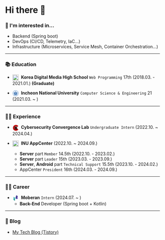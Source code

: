 # Hi there 👋

### 🙌 I'm interested in...
- Backend (Spring boot)
- DevOps (CI/CD, Telemetry, IaC...)
- Infrastructure (Microservices, Service Mesh, Container Orchestration...)

---

### 📚 Education
- <img src="./img/dimigo_logo.ico" width=20px height=20px align=center> &nbsp;**Korea Digital Media High School** `Web Programming` 17th (2018.03. - 2021.01.) **(Graduate)**

- <img src="./img/inu_logo.svg" width=20px height=20px align=center> &nbsp;**Incheon National University** `Computer Science & Engineering` 21 (2021.03. ~ )

---

### 🧗‍♂️ Experience
- <img src="./img/cclab_logo.png" width=20px height=20px align=center> &nbsp;**Cybersecurity Convergence Lab** `Undergraduate Intern` (2022.10. ~ 2024.04.)

- <img src="./img/appcenter_logo.ico" width=20px height=20px align=center> &nbsp;**INU AppCenter** (2022.10. ~ 2024.09.)
  - **Server** part `Member` 14.5th (2022.10. - 2023.02.)
  - **Server** part `Leader` 15th (2023.03. - 2023.09.)
  - **Server**, **Android** part `Technical Support` 15.5th (2023.10. - 2024.02.)
  - AppCenter `President` 16th (2024.03. - 2024.09.)

---

### 🧑‍💻 Career
- <img src="./img/moberan_logo.png" width=20px height=20px align=center> &nbsp;**Moberan** `Intern` (2024.07. ~ )
  - **Back-End** Developer (Spring boot + Kotlin)

---

### 📖 Blog
- [My Tech Blog (Tistory)]()
